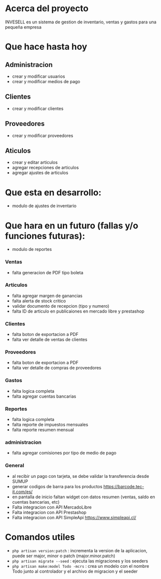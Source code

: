 # Acerca del proyecto

INVESELL es un sistema de gestion de inventario, ventas y gastos para una pequeña empresa

# Que hace hasta hoy

## Administracion

-   crear y modificar usuarios
-   crear y modificar medios de pago

## Clientes

-   crear y modificar clientes

## Proveedores

-   crear y modificar proveedores

## Aticulos

-   crear y editar articulos
-   agregar recepciones de articulos
-   agregar ajustes de articulos

# Que esta en desarrollo:

-   modulo de ajustes de inventario

# Que hara en un futuro (fallas y/o funciones futuras):

- modulo de reportes

### Ventas

-   falta generacion de PDF tipo boleta


### Articulos

-   falta agregar margen de ganancias
-   falta alerta de stock critico
-   validar documento de recepcion (tipo y numero)
-   falta ID de articulo en publicaiones en mercado libre y prestashop

### Clientes

-   falta boton de exportacion a PDF
-   falta ver detalle de ventas de clientes

### Proveedores

-   falta boton de exportacion a PDF
-   falta ver detalle de compras de proveedores

### Gastos

-   falta logica completa
-   falta agregar cuentas bancarias

### Reportes

-   falta logica completa
-   falta reporte de impuestos mensuales
-   falta reporte resumen mensual

### administracion

-   falta agregar comisiones por tipo de medio de pago

### General

-   al recibir un pago con tarjeta, se debe validar la transferencia desde SUMUP
-   generar codigos de barra para los productos https://barcode.tec-it.com/es/
-   en pantalla de inicio faltan widget con datos resumen (ventas, saldo en cuentas bancarias, etc)
-   Falta integracion con API MercadoLibre
-   Falta integracion con API Prestashop
-   Falta integracion con API SimpleApi https://www.simpleapi.cl/

# Comandos utiles

-   `php artisan version:patch` : incrementa la version de la aplicacion, puede ser major, minor o patch (major.minor.patch)
-   `php artisan migrate --seed` : ejecuta las migraciones y los seeders
-   `php artisan make:model Todo -mcrs` : crea un modelo con el nombre Todo junto al controlador y el archivo de migracion y el seeder
